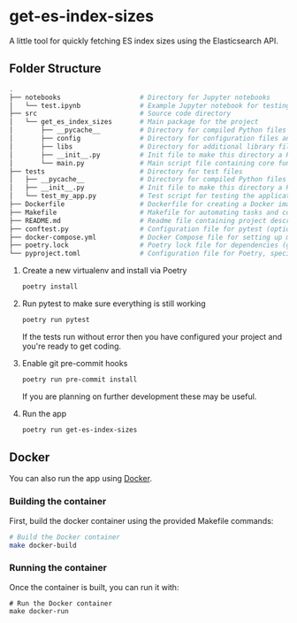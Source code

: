 # get-es-index-sizes

A little tool for quickly fetching ES index sizes using the Elasticsearch API.

## Folder Structure

```sh
.
├── notebooks                    # Directory for Jupyter notebooks
│   └── test.ipynb               # Example Jupyter notebook for testing or development
├── src                          # Source code directory
│   └── get_es_index_sizes       # Main package for the project
│       ├── __pycache__          # Directory for compiled Python files (automatically created)
│       ├── config               # Directory for configuration files and settings
│       ├── libs                 # Directory for additional library files or modules
│       ├── __init__.py          # Init file to make this directory a Python package
│       └── main.py              # Main script file containing core functionality
├── tests                        # Directory for test files
│   ├── __pycache__              # Directory for compiled Python files for tests (automatically created)
│   ├── __init__.py              # Init file to make this directory a Python package
│   └── test_my_app.py           # Test script for testing the application's functionality
├── Dockerfile                   # Dockerfile for creating a Docker image of the application
├── Makefile                     # Makefile for automating tasks and commands
├── README.md                    # Readme file containing project description and instructions
├── conftest.py                  # Configuration file for pytest (optional, used for fixtures and settings)
├── docker-compose.yml           # Docker Compose file for setting up multi-container Docker applications
├── poetry.lock                  # Poetry lock file for dependencies (generated by Poetry)
└── pyproject.toml               # Configuration file for Poetry, specifying project dependencies and settings
```

1. Create a new virtualenv and install via Poetry

    ```bash
    poetry install
    ```

2. Run pytest to make sure everything is still working

    ```bash
    poetry run pytest
    ```

    If the tests run without error then you have configured your project and you're ready to get coding.

3. Enable git pre-commit hooks

   ```bash
   poetry run pre-commit install
   ```

   If you are planning on further development these may be useful.

4. Run the app

    ```bash
    poetry run get-es-index-sizes
    ```

## Docker

You can also run the app using [Docker](https://docs.docker.com/get-docker/).

### Building the container

First, build the docker container using the provided Makefile commands:

```sh
# Build the Docker container
make docker-build
```

### Running the container

Once the container is built, you can run it with:

```shell
# Run the Docker container
make docker-run
```
